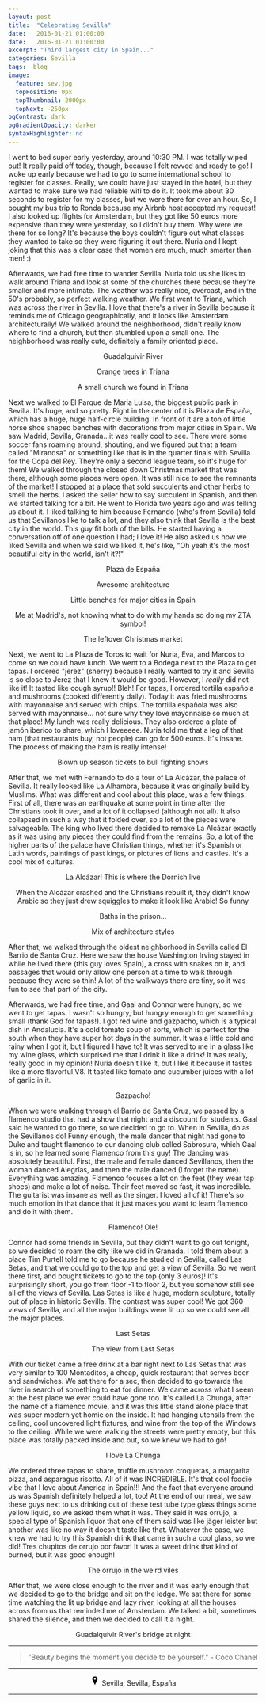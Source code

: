 ```yaml
---
layout: post
title:  "Celebrating Sevilla"
date:   2016-01-21 01:00:00
date:   2016-01-21 01:00:00
excerpt: "Third largest city in Spain..."
categories: Sevilla
tags:  blog
image:
  feature: sev.jpg
  topPosition: 0px
  topThumbnail: 2000px
  topNext: -250px
bgContrast: dark
bgGradientOpacity: darker
syntaxHighlighter: no
---
```


I went to bed super early yesterday, around 10:30 PM. I was totally wiped out! It really paid off today, though, because I felt revved and ready to go! I woke up early because we had to go to some international school to register for classes. Really, we could have just stayed in the hotel, but they wanted to make sure we had reliable wifi to do it. It took me about 30 seconds to register for my classes, but we were there for over an hour. So, I bought my bus trip to Ronda because my Airbnb host accepted my request! I also looked up flights for Amsterdam, but they got like 50 euros more expensive than they were yesterday, so I didn't buy them. Why were we there for so long? It's because the boys couldn't figure out what classes they wanted to take so they were figuring it out there. Nuria and I kept joking that this was a clear case that women are much, much smarter than men! :)

Afterwards, we had free time to wander Sevilla. Nuria told us she likes to walk around Triana and look at some of the churches there because they're smaller and more intimate. The weather was really nice, overcast, and in the 50's probably, so perfect walking weather. We first went to Triana, which was across the river in Sevilla. I love that there's a river in Sevilla because it reminds me of Chicago geographically, and it looks like Amsterdam architecturally! We walked around the neighborhood, didn't really know where to find a church, but then stumbled upon a small one. The neighborhood was really cute, definitely a family oriented place.

<div class="img img--fullContainer img--14xLeading" style="background-image: url({{ site.baseurl_posts_img }}spain/celebratingsevilla/01.JPG);"></div>
<center><p style="font-size: 14px;">Guadalquivir River</p></center>

<div class="img img--fullContainer img--14xLeading" style="background-image: url({{ site.baseurl_posts_img }}spain/celebratingsevilla/02.JPG);"></div>
<center><p style="font-size: 14px;">Orange trees in Triana</p></center>

<div class="img img--fullContainer img--14xLeading" style="background-image: url({{ site.baseurl_posts_img }}spain/celebratingsevilla/03.JPG);"></div>
<center><p style="font-size: 14px;">A small church we found in Triana</p></center>

Next we walked to El Parque de Maria Luisa, the biggest public park in Sevilla. It's huge, and so pretty. Right in the center of it is Plaza de España, which has a huge, huge half-circle building. In front of it are a ton of little horse shoe shaped benches with decorations from major cities in Spain. We saw Madrid, Sevilla, Granada...it was really cool to see. There were some soccer fans roaming around, shouting, and we figured out that a team called "Mirandsa" or something like that is in the quarter finals with Sevilla for the Copa del Rey. They're only a second league team, so it's huge for them! We walked through the closed down Christmas market that was there, although some places were open. It was still nice to see the remnants of the market! I stopped at a place that sold succulents and other herbs to smell the herbs. I asked the seller how to say succulent in Spanish, and then we started talking for a bit. He went to Florida two years ago and was telling us about it. I liked talking to him because Fernando (who's from Sevilla) told us that Sevillanos like to talk a lot, and they also think that Sevilla is the best city in the world. This guy fit both of the bills. He started having a conversation off of one question I had; I love it! He also asked us how we liked Sevilla and when we said we liked it, he's like, "Oh yeah it's the most beautiful city in the world, isn't it?!"

<div class="img img--fullContainer img--14xLeading" style="background-image: url({{ site.baseurl_posts_img }}spain/celebratingsevilla/04.JPG);"></div>
<center><p style="font-size: 14px;">Plaza de España</p></center>

<div class="img img--fullContainer img--14xLeading" style="background-image: url({{ site.baseurl_posts_img }}spain/celebratingsevilla/05.JPG);"></div>
<center><p style="font-size: 14px;">Awesome architecture</p></center>

<div class="img img--fullContainer img--14xLeading" style="background-image: url({{ site.baseurl_posts_img }}spain/celebratingsevilla/06.JPG);"></div>
<center><p style="font-size: 14px;">Little benches for major cities in Spain</p></center>

<div class="img img--fullContainer img--14xLeading" style="background-image: url({{ site.baseurl_posts_img }}spain/celebratingsevilla/07.JPG);"></div>
<center><p style="font-size: 14px;">Me at Madrid's, not knowing what to do with my hands so doing my ZTA symbol!</p></center>

<div class="img img--fullContainer img--14xLeading" style="background-image: url({{ site.baseurl_posts_img }}spain/celebratingsevilla/08.JPG);"></div>
<center><p style="font-size: 14px;">The leftover Christmas market</p></center>

Next, we went to La Plaza de Toros to wait for Nuria, Eva, and Marcos to come so we could have lunch. We went to a Bodega next to the Plaza to get tapas. I ordered "jerez" (sherry) because I really wanted to try it and Sevilla is so close to Jerez that I knew it would be good. However, I *really* did not like it! It tasted like cough syrup!! Bleh! For tapas, I ordered tortilla española and mushrooms (cooked differently daily). Today it was fried mushrooms with mayonnaise and served with chips. The tortilla española was also served with mayonnaise... not sure why they love mayonnaise so much at that place! My lunch was really delicious. They also ordered a plate of jamón iberico to share, which I loveeeee. Nuria told me that a leg of that ham (that restaurants buy, not people) can go for 500 euros. It's insane. The process of making the ham is really intense!

<div class="img img--fullContainer img--14xLeading" style="background-image: url({{ site.baseurl_posts_img }}spain/celebratingsevilla/09.JPG);"></div>
<center><p style="font-size: 14px;">Blown up season tickets to bull fighting shows</p></center>

After that, we met with Fernando to do a tour of La Alcázar, the palace of Sevilla. It really looked like La Alhambra, because it was originally build by Muslims. What was different and cool about this place, was a few things. First of all, there was an earthquake at some point in time after the Christians took it over, and a lot of it collapsed (although not all). It also collapsed in such a way that it folded over, so a lot of the pieces were salvageable. The king who lived there decided to remake La Alcázar exactly as it was using any pieces they could find from the remains. So, a lot of the higher parts of the palace have Christian things, whether it's Spanish or Latin words, paintings of past kings, or pictures of lions and castles. It's a cool mix of cultures.

<div class="img img--fullContainer img--14xLeading" style="background-image: url({{ site.baseurl_posts_img }}spain/celebratingsevilla/10.JPG);"></div>
<center><p style="font-size: 14px;">La Alcázar! This is where the Dornish live</p></center>

<div class="img img--fullContainer img--14xLeading" style="background-image: url({{ site.baseurl_posts_img }}spain/celebratingsevilla/11.JPG);"></div>
<center><p style="font-size: 14px;">When the Alcázar crashed and the Christians rebuilt it, they didn't know Arabic so they just drew squiggles to make it look like Arabic! So funny</p></center>

<div class="img img--fullContainer img--14xLeading" style="background-image: url({{ site.baseurl_posts_img }}spain/celebratingsevilla/12.JPG);"></div>
<center><p style="font-size: 14px;">Baths in the prison...</p></center>

<div class="img img--fullContainer img--14xLeading" style="background-image: url({{ site.baseurl_posts_img }}spain/celebratingsevilla/13.JPG);"></div>
<center><p style="font-size: 14px;">Mix of architecture styles</p></center>

After that, we walked through the oldest neighborhood in Sevilla called El Barrio de Santa Cruz. Here we saw the house Washington Irving stayed in while he lived there (this guy loves Spain), a cross with snakes on it, and passages that would only allow one person at a time to walk through because they were so thin! A lot of the walkways there are tiny, so it was fun to see that part of the city.

Afterwards, we had free time, and Gaal and Connor were hungry, so we went to get tapas. I wasn't so hungry, but hungry enough to get something small (thank God for tapas!). I got red wine and gazpacho, which is a typical dish in Andalucía. It's a cold tomato soup of sorts, which is perfect for the south when they have super hot days in the summer. It was a little cold and rainy when I got it, but I figured I have to! It was served to me in a glass like my wine glass, which surprised me that I drink it like a drink! It was really, really good in my opinion! Nuria doesn't like it, but I like it because it tastes like a more flavorful V8. It tasted like tomato and cucumber juices with a lot of garlic in it.

<div class="img img--fullContainer img--14xLeading" style="background-image: url({{ site.baseurl_posts_img }}spain/celebratingsevilla/14.JPG);"></div>
<center><p style="font-size: 14px;">Gazpacho!</p></center>

When we were walking through el Barrio de Santa Cruz, we passed by a flamenco studio that had a show that night and a discount for students. Gaal said he wanted to go there, so we decided to go to. When in Sevilla, do as the Sevillanos do! Funny enough, the male dancer that night had gone to Duke and taught flamenco to our dancing club called Sabrosura, which Gaal is in, so he learned some Flamenco from this guy! The dancing was absolutely beautiful. First, the male and female danced Sevillanos, then the woman danced Alegrías, and then the male danced (I forget the name). Everything was amazing. Flamenco focuses a lot on the feet (they wear tap shoes) and make a lot of noise. Their feet moved so fast, it was incredible. The guitarist was insane as well as the singer. I loved all of it! There's so much emotion in that dance that it just makes you want to learn flamenco and do it with them.

<div class="img img--fullContainer img--14xLeading" style="background-image: url({{ site.baseurl_posts_img }}spain/celebratingsevilla/15.JPG);"></div>
<center><p style="font-size: 14px;">Flamenco! Ole!</p></center>

Connor had some friends in Sevilla, but they didn't want to go out tonight, so we decided to roam the city like we did in Granada. I told them about a place Tim Purtell told me to go because he studied in Sevilla, called Las Setas, and that we could go to the top and get a view of Sevilla. So we went there first, and bought tickets to go to the top (only 3 euros)! It's surprisingly short, you go from floor -1 to floor 2, but you somehow still see all of the views of Sevilla. Las Setas is like a huge, modern sculpture, totally out of place in historic Sevilla. The contrast was super cool! We got 360 views of Sevilla, and all the major buildings were lit up so we could see all the major places.

<div class="img img--fullContainer img--14xLeading" style="background-image: url({{ site.baseurl_posts_img }}spain/celebratingsevilla/16.JPG);"></div>
<center><p style="font-size: 14px;">Last Setas</p></center>

<div class="img img--fullContainer img--14xLeading" style="background-image: url({{ site.baseurl_posts_img }}spain/celebratingsevilla/17.JPG);"></div>
<center><p style="font-size: 14px;">The view from Last Setas</p></center>

With our ticket came a free drink at a bar right next to Las Setas that was very similar to 100 Montaditos, a cheap, quick restaurant that serves beer and sandwiches. We sat there for a sec, then decided to go towards the river in search of something to eat for dinner. We came across what I seem at the best place we ever could have gone too. It's called La Chunga, after the name of a flamenco movie, and it was this little stand alone place that was super modern yet homie on the inside. It had hanging utensils from the ceiling, cool uncovered light fixtures, and wine from the top of the Windows to the ceiling. While we were walking the streets were pretty empty, but this place was totally packed inside and out, so we knew we had to go!

<div class="img img--fullContainer img--14xLeading" style="background-image: url({{ site.baseurl_posts_img }}spain/celebratingsevilla/18.JPG);"></div>
<center><p style="font-size: 14px;">I love La Chunga</p></center>

We ordered three tapas to share, truffle mushroom croquetas, a margarita pizza, and asparagus risotto. All of it was INCREDIBLE. It's that cool foodie vibe that I love about America in Spain!!! And the fact that everyone around us was Spanish definitely helped a lot, too! At the end of our meal, we saw these guys next to us drinking out of these test tube type glass things some yellow liquid, so we asked them what it was. They said it was orrujo, a special type of Spanish liquor that one of them said was like jäger leister but another was like no way it doesn't taste like that. Whatever the case, we knew we had to try this Spanish drink that came in such a cool glass, so we did! Tres chupitos de orrujo por favor! It was a sweet drink that kind of burned, but it was good enough!

<div class="img img--fullContainer img--14xLeading" style="background-image: url({{ site.baseurl_posts_img }}spain/celebratingsevilla/19.JPG);"></div>
<center><p style="font-size: 14px;">The orrujo in the weird viles</p></center>

After that, we were close enough to the river and it was early enough that we decided to go to the bridge and sit on the ledge. We sat there for some time watching the lit up bridge and lazy river, looking at all the houses across from us that reminded me of Amsterdam. We talked a bit, sometimes shared the silence, and then we decided to call it a night.

<div class="img img--fullContainer img--14xLeading" style="background-image: url({{ site.baseurl_posts_img }}spain/celebratingsevilla/20.JPG);"></div>
<center><p style="font-size: 14px;">Guadalquivir River's bridge at night</p></center>

<hr></hr>

<blockquote class="largeQuote">"Beauty begins the moment you decide to be yourself." - Coco Chanel</blockquote>

<hr></hr>

<center><img src="/assets/images/location.png" height=20px width=20px/> Sevilla, Sevilla, España</center>

<hr></hr>
